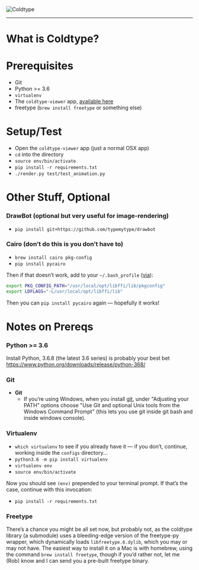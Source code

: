 <img src="/goodhertz/coldtype/raw/timeline_cleanup/viewer/appicon_layers/appicon_main_frames/appicon_main_1024.png" alt="Coldtype" style="max-width:256px">

---

# What is Coldtype?

# Prerequisites

- Git
- Python >= 3.6
- `virtualenv`
- The `coldtype-viewer` app, [available here](https://github.com/goodhertz/coldtype/releases)
- freetype (`brew install freetype` or something else)

# Setup/Test

- Open the `coldtype-viewer` app (just a normal OSX app)
- `cd` into the directory
- `source env/bin/activate`
- `pip install -r requirements.txt`
- `./render.py test/test_animation.py`


# Other Stuff, Optional

### DrawBot (optional but very useful for image-rendering)

- `pip install git+https://github.com/typemytype/drawbot`

### Cairo (don’t do this is you don’t have to)

- `brew install cairo pkg-config`
- `pip install pycairo`

Then if that doesn’t work, add to your `~/.bash_profile` ([via](https://github.com/3b1b/manim/issues/524)):

```bash
export PKG_CONFIG_PATH="/usr/local/opt/libffi/lib/pkgconfig"
export LDFLAGS="-L/usr/local/opt/libffi/lib"
```

Then you can `pip install pycairo` again — hopefully it works!

# Notes on Prereqs

### Python >= 3.6

Install Python, 3.6.8 (the latest 3.6 series) is probably your best bet https://www.python.org/downloads/release/python-368/

### Git

- __Git__
    - If you’re using Windows, when you install [git](https://git-scm.com/download/win), under "Adjusting your PATH" options choose "Use Git and optional Unix tools from the Windows Command Prompt" (this lets you use git inside git bash and inside windows console).

### Virtualenv

- `which virtualenv` to see if you already have it — if you don’t, continue, working inside the `configs` directory...
- `python3.6 -m pip install virtualenv`
- `virtualenv env`
- `source env/bin/activate`

Now you should see `(env)` prepended to your terminal prompt. If that’s the case, continue with this invocation:
- `pip install -r requirements.txt`

### Freetype

There’s a chance you might be all set now, but probably not, as the coldtype library (a submodule) uses a bleeding-edge version of the freetype-py wrapper, which dynamically loads `libfreetype.6.dylib`, which you may or may not have. The easiest way to install it on a Mac is with homebrew, using the command `brew install freetype`, though if you’d rather not, let me (Rob) know and I can send you a pre-built freetype binary.
